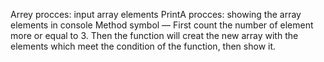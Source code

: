 Arrey procces: input array elements 
PrintA procces: showing the array elements in console 
Method symbol — First count the number of element more or equal to 3. Then the function will creat the new array with the elements which meet the condition of the function, then show it.
